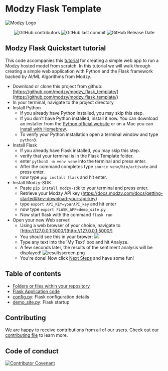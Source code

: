 # Modzy Flask Template

![Modzy Logo](https://www.modzy.com/wp-content/uploads/2020/06/MODZY-RGB-POS.png)

<div align="center">

![GitHub contributors](https://img.shields.io/github/contributors/modzy/modzy_flask_template)
![GitHub last commit](https://img.shields.io/github/last-commit/modzy/modzy_flask_template)
![GitHub Release Date](https://img.shields.io/github/issues-raw/modzy/modzy_flask_template)

</div>


## Modzy Flask Quickstart tutorial

This code accompanies this [tutorial](https://docs.modzy.com/docs/modzy-in-a-flask-app-tutorial) for creating a simple web app to run a Modzy hosted model from scratch. In this tutorial we will walk through creating a simple web application with Python and the Flask framework backed by AI/ML Algorithms from Modzy.

- Download or clone this project from github: [https://github.com/modzy/modzy_flask_template/](https://github.com/modzy/modzy_flask_template/)
- In your terminal, navigate to the project directory
- Install Python
    - If you already have Python installed, you may skip this step.
    - If you don't have Python installed, install it now. You can download an installer from the [Python official website](http://python.org/download/) or on a Mac you can [install with Homebrew](https://docs.brew.sh/Homebrew-and-Python). 
    - To verify your Python installation open a terminal window and type `python3`.
- Install Flask 
    - If you already have Flask installed, you may skip this step.
    - verify that your terminal is in the Flask Template folder. 
    - enter `python3 -m venv venv` into the terminal and press enter. 
    - After the command completes type `source venv/bin/activate` and press enter.
    - now type `pip install flask` and hit enter. 
- Install Modzy-SDK
    - Paste `pip install modzy-sdk` to your terminal and press enter. 
    - Retrieve your Modzy API key (https://docs.modzy.com/docs/getting-started#key-download-your-api-key)
    - type `export API_KEY=yourAPI_key` and hit enter
    - now type `export FLASK_APP=demo_site.py`
    - Now start flask with the command `flask run`
- Open your new Web server!
    - Using a web browser of your choice, navigate to [http://127.0.0.1:5000/](http://127.0.0.1:5000/)
    - You should see this in your brower:
    ![](https://files.readme.io/eff62eb-Screen_Shot_2021-10-08_at_7.39.19_AM.png)
    - Type any text into the 'My Text' box and hit Analyze.
    - A few seconds later, the results of the sentiment analysis will be displayed!
    ![resultsscreen.png](https://files.readme.io/939d330-Screen_Shot_2021-10-08_at_7.39.42_AM.png)
    - You're done! Now click [Next Steps](http://127.0.0.1:5000/next) and have some fun!
    

## Table of contents

- [Folders or files within your repository](<link to folder or file>)
- [Flask Application code](app)
- [config.py](config.py): Flask configuration details
- [demo_site.py](demo_site.py): Flask startup 

## Contributing

We are happy to receive contributions from all of our users. Check out our [contributing file](https://github.com/modzy/modzy_flask_template/blob/master/CONTRIBUTING.adoc) to learn more.

## Code of conduct

[![Contributor Covenant](https://img.shields.io/badge/Contributor%20Covenant-v2.0%20adopted-ff69b4.svg)](https://github.com/modzy/modzy_flask_template/blob/master/CODE_OF_CONDUCT.md)
